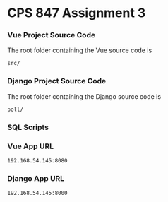 # CPS 847 Assignment 3

### Vue Project Source Code
The root folder containing the Vue source code is 
```
src/
```

### Django Project Source Code
The root folder containing the Django source code is
```
poll/
```

### SQL Scripts

### Vue App URL
```
192.168.54.145:8080
```

### Django App URL
```
192.168.54.145:8000
```
